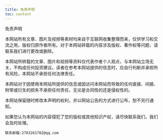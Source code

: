 ```yaml
---
title: 免责声明
toc: content
---
```


免责声明

本网站所有文章、图片及视频等素材均来自于互联网收集整理而来，仅供学习和交流之用，版权归原作者所有。对于本网站转载的内容涉及版权、著作权等问题，请联系我们进行更改或删除。

本网站所转载的文章、图片和视频等资料仅代表作者个人观点，与本网站立场无关，不构成任何投资建议。读者在参考本网站提供的信息时，应自行判断并承担所有风险，本网站不承担任何法律责任。

本网站对于因使用本网站所提供的信息或因访问本网站而导致的任何直接、间接、附带或衍生的损失不承担任何责任，无论是合同性的还是侵权性的。

本网站保留随时修改本声明的权利，并以网站公告的方式进行公布，恕不另行通知。

如果您认为本网站的内容侵犯了您的版权或其他知识产权，请尽快联系我们，我们会及时处理。

`联系邮箱:2783261782@qq.com`
